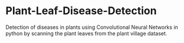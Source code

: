 # Plant-Leaf-Disease-Detection
Detection of diseases in plants using Convolutional Neural Networks in python by scanning the plant leaves from the plant village dataset.
